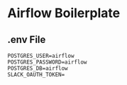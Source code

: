 # Airflow Boilerplate


## .env File
```
POSTGRES_USER=airflow
POSTGRES_PASSWORD=airflow
POSTGRES_DB=airflow
SLACK_OAUTH_TOKEN=
```
